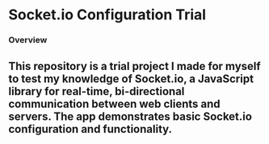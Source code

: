 # Socket.io Configuration Trial
### Overview

## This repository is a trial project I made for myself to test my knowledge of Socket.io, a JavaScript library for real-time, bi-directional communication between web clients and servers. The app demonstrates basic Socket.io configuration and functionality.
